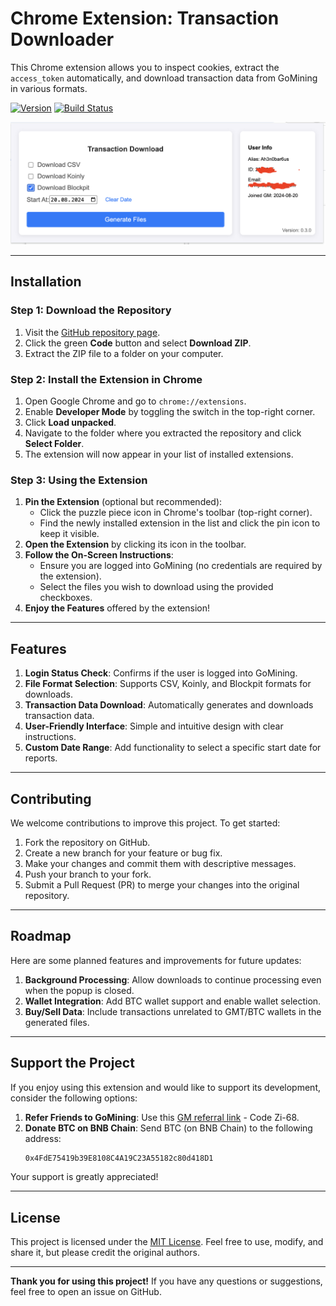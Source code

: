 # Chrome Extension: Transaction Downloader

This Chrome extension allows you to inspect cookies, extract the `access_token` automatically, and download transaction data from GoMining in various formats.

[![Version](https://img.shields.io/github/package-json/v/Ah3n0/gm-transaction-overview)](https://github.com/Ah3n0/gm-transaction-overview)
[![Build Status](https://img.shields.io/github/actions/workflow/status/Ah3n0/gm-transaction-overview/test.yml?branch=master)](https://github.com/Ah3n0/gm-transaction-overview/actions/workflows/test.yml)

![Screenshot of the extension](./assets/screenshot.png)

---

## Installation

### Step 1: Download the Repository
1. Visit the [GitHub repository page](#).
2. Click the green **Code** button and select **Download ZIP**.
3. Extract the ZIP file to a folder on your computer.

### Step 2: Install the Extension in Chrome
1. Open Google Chrome and go to `chrome://extensions`.
2. Enable **Developer Mode** by toggling the switch in the top-right corner.
3. Click **Load unpacked**.
4. Navigate to the folder where you extracted the repository and click **Select Folder**.
5. The extension will now appear in your list of installed extensions.

### Step 3: Using the Extension
1. **Pin the Extension** (optional but recommended):
   - Click the puzzle piece icon in Chrome's toolbar (top-right corner).
   - Find the newly installed extension in the list and click the pin icon to keep it visible.
2. **Open the Extension** by clicking its icon in the toolbar.
3. **Follow the On-Screen Instructions**:
   - Ensure you are logged into GoMining (no credentials are required by the extension).
   - Select the files you wish to download using the provided checkboxes.
4. **Enjoy the Features** offered by the extension!

---

## Features

1. **Login Status Check**: Confirms if the user is logged into GoMining.
2. **File Format Selection**: Supports CSV, Koinly, and Blockpit formats for downloads.
3. **Transaction Data Download**: Automatically generates and downloads transaction data.
4. **User-Friendly Interface**: Simple and intuitive design with clear instructions.
5. **Custom Date Range**: Add functionality to select a specific start date for reports.

---

## Contributing

We welcome contributions to improve this project. To get started:
1. Fork the repository on GitHub.
2. Create a new branch for your feature or bug fix.
3. Make your changes and commit them with descriptive messages.
4. Push your branch to your fork.
5. Submit a Pull Request (PR) to merge your changes into the original repository.

---

## Roadmap

Here are some planned features and improvements for future updates:
1. **Background Processing**: Allow downloads to continue processing even when the popup is closed.
2. **Wallet Integration**: Add BTC wallet support and enable wallet selection.
3. **Buy/Sell Data**: Include transactions unrelated to GMT/BTC wallets in the generated files.

---

## Support the Project

If you enjoy using this extension and would like to support its development, consider the following options:

1. **Refer Friends to GoMining**: Use this [GM referral link](https://gomining.com/?ref=Zi-68) - Code Zi-68.
2. **Donate BTC on BNB Chain**:
   Send BTC (on BNB Chain) to the following address:
   ```bash
   0x4FdE75419b39E8108C4A19C23A55182c80d418D1
   ```

Your support is greatly appreciated!

---

## License

This project is licensed under the [MIT License](LICENSE). Feel free to use, modify, and share it, but please credit the original authors.

---

**Thank you for using this project!** If you have any questions or suggestions, feel free to open an issue on GitHub.

